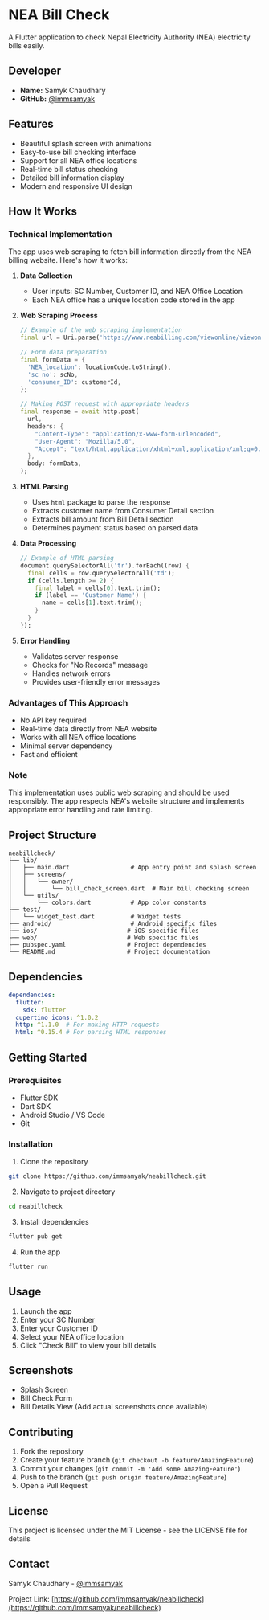 # NEA Bill Check

A Flutter application to check Nepal Electricity Authority (NEA) electricity bills easily.

## Developer
- **Name:** Samyk Chaudhary
- **GitHub:** [@immsamyak](https://github.com/immsamyak/neabillcheck)

## Features
- Beautiful splash screen with animations
- Easy-to-use bill checking interface
- Support for all NEA office locations
- Real-time bill status checking
- Detailed bill information display
- Modern and responsive UI design

## How It Works

### Technical Implementation
The app uses web scraping to fetch bill information directly from the NEA billing website. Here's how it works:

1. **Data Collection**
   - User inputs: SC Number, Customer ID, and NEA Office Location
   - Each NEA office has a unique location code stored in the app

2. **Web Scraping Process**
   ```dart
   // Example of the web scraping implementation
   final url = Uri.parse('https://www.neabilling.com/viewonline/viewonlineresult/');
   
   // Form data preparation
   final formData = {
     'NEA_location': locationCode.toString(),
     'sc_no': scNo,
     'consumer_ID': customerId,
   };

   // Making POST request with appropriate headers
   final response = await http.post(
     url,
     headers: {
       "Content-Type": "application/x-www-form-urlencoded",
       "User-Agent": "Mozilla/5.0",
       "Accept": "text/html,application/xhtml+xml,application/xml;q=0.9,image/webp,*/*;q=0.8",
     },
     body: formData,
   );
   ```

3. **HTML Parsing**
   - Uses `html` package to parse the response
   - Extracts customer name from Consumer Detail section
   - Extracts bill amount from Bill Detail section
   - Determines payment status based on parsed data

4. **Data Processing**
   ```dart
   // Example of HTML parsing
   document.querySelectorAll('tr').forEach((row) {
     final cells = row.querySelectorAll('td');
     if (cells.length >= 2) {
       final label = cells[0].text.trim();
       if (label == 'Customer Name') {
         name = cells[1].text.trim();
       }
     }
   });
   ```

5. **Error Handling**
   - Validates server response
   - Checks for "No Records" message
   - Handles network errors
   - Provides user-friendly error messages

### Advantages of This Approach
- No API key required
- Real-time data directly from NEA website
- Works with all NEA office locations
- Minimal server dependency
- Fast and efficient

### Note
This implementation uses public web scraping and should be used responsibly. The app respects NEA's website structure and implements appropriate error handling and rate limiting.

## Project Structure
```
neabillcheck/
├── lib/
│   ├── main.dart                 # App entry point and splash screen
│   ├── screens/
│   │   └── owner/
│   │       └── bill_check_screen.dart  # Main bill checking screen
│   └── utils/
│       └── colors.dart           # App color constants
├── test/
│   └── widget_test.dart          # Widget tests
├── android/                      # Android specific files
├── ios/                         # iOS specific files
├── web/                         # Web specific files
├── pubspec.yaml                 # Project dependencies
└── README.md                    # Project documentation
```

## Dependencies
```yaml
dependencies:
  flutter:
    sdk: flutter
  cupertino_icons: ^1.0.2
  http: ^1.1.0  # For making HTTP requests
  html: ^0.15.4 # For parsing HTML responses
```

## Getting Started

### Prerequisites
- Flutter SDK
- Dart SDK
- Android Studio / VS Code
- Git

### Installation
1. Clone the repository
```bash
git clone https://github.com/immsamyak/neabillcheck.git
```

2. Navigate to project directory
```bash
cd neabillcheck
```

3. Install dependencies
```bash
flutter pub get
```

4. Run the app
```bash
flutter run
```

## Usage
1. Launch the app
2. Enter your SC Number
3. Enter your Customer ID
4. Select your NEA office location
5. Click "Check Bill" to view your bill details

## Screenshots
- Splash Screen
- Bill Check Form
- Bill Details View
(Add actual screenshots once available)

## Contributing
1. Fork the repository
2. Create your feature branch (`git checkout -b feature/AmazingFeature`)
3. Commit your changes (`git commit -m 'Add some AmazingFeature'`)
4. Push to the branch (`git push origin feature/AmazingFeature`)
5. Open a Pull Request

## License
This project is licensed under the MIT License - see the LICENSE file for details

## Contact
Samyk Chaudhary - [@immsamyak](https://github.com/immsamyak/neabillcheck)

Project Link: [https://github.com/immsamyak/neabillcheck](https://github.com/immsamyak/neabillcheck)

